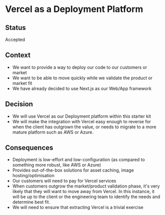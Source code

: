 # Vercel as a Deployment Platform

## Status

Accepted

## Context

- We want to provide a way to deploy our code to our customers or market
- We want to be able to move quickly while we validate the product or market fit
- We have already decided to use Next.js as our Web/App framework

## Decision

- We will use Vercel as our Deployment platform within this starter kit
- We will make the integration with Vercel easy enough to reverse for when the client has outgrown the value, or needs to migrate to a more mature platform such as AWS or Azure.

## Consequences

- Deployment is low-effort and low-configuration (as compared to something more robust, like AWS or Azure)
- Provides out-of-the-box solutions for asset caching, image hosting/optimisation
- Our customers will need to pay for Vercel services
- When customers outgrow the market/product validation phase, it's very likely that they will want to move away from Vercel. In this instance, it will be up to the client or the engineering team to identify the needs and determine best fit.
- We will need to ensure that extracting Vercel is a trivial exercise
